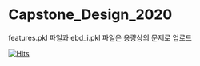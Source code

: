 # Capstone_Design_2020

features.pkl 파일과 ebd_i.pkl 파일은 용량상의 문제로 업로드 

[![Hits](https://hits.seeyoufarm.com/api/count/incr/badge.svg?url=https%3A%2F%2Fgithub.com%2FKwakNW%2FCapstone_Design_2020&count_bg=%2379C83D&title_bg=%23555555&icon=checkmarx.svg&icon_color=%23E7E7E7&title=hits&edge_flat=false)](https://hits.seeyoufarm.com)
